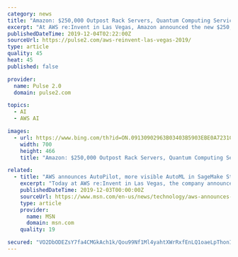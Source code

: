 ```yaml
---
category: news
title: "Amazon: $250,000 Outpost Rack Servers, Quantum Computing Service, AWS SageMaker Autopilot"
excerpt: "At AWS re:Invent in Las Vegas, Amazon announced the new $250,000 Outpost server racks, the new AWS SageMaker Autopilot, and a quantum computing service Today at AWS re:Invent in Las Vegas, Amazon announced that it is entering the $250 billion data center market by selling $250,000 Outpost racks. This project is being overseen by Amazon Sr."
publishedDateTime: 2019-12-04T02:22:00Z
sourceUrl: https://pulse2.com/aws-reinvent-las-vegas-2019/
type: article
quality: 45
heat: 45
published: false

provider:
  name: Pulse 2.0
  domain: pulse2.com

topics:
  - AI
  - AWS AI

images:
  - url: https://www.bing.com/th?id=ON.09130902963B03403B5903EBE0A7231C
    width: 700
    height: 466
    title: "Amazon: $250,000 Outpost Rack Servers, Quantum Computing Service, AWS SageMaker Autopilot"

related:
  - title: "AWS announces AutoPilot, more visible AutoML in SageMake Studio"
    excerpt: "Today at AWS re:Invent in Las Vegas, the company announced AutoPilot, a new tool that gives you greater visibility into automated machine learning model creation, known as AutoML. This new tool is part of the new SageMaker Studio also announced today."
    publishedDateTime: 2019-12-03T00:00:00Z
    sourceUrl: https://www.msn.com/en-us/news/technology/aws-announces-autopilot-more-visible-automl-in-sagemake-studio/ar-BBXIoJY
    type: article
    provider:
      name: MSN
      domain: msn.com
    quality: 19

secured: "VO2DbODEZsY7fa4CMGkAch1k/Qou99Nf1Ml4yahtXWrRxfEnLQ1oaeLpThonI1DHEvC6yxCf8nxhbaqPxCe3MsIAQzSqdMg/8Qxb3o6sJpc1f4SMkjWzsDRWd0LvIhpGbAhbew2W5Tibnur/BJEEi0rqvM/9onAqHi3cFfO1X220ESfZYI0NTKLN28EODJ+unx5Cud9E8M/2x8mvIhWbwFZbYSwhuYZ3hZXKsOh1F7fiKXG2ZiDtPx26MKJUGcSWp08vyfEuFvyyPGa8BXvsMQ==;ebTnvg8c2ThkubxiOzXX2A=="
---
```


